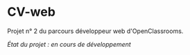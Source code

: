 # CV-web

Projet n° 2 du parcours développeur web d'OpenClassrooms.

*État du projet : en cours de développement*


